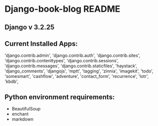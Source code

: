 # Django-book-blog README

## Django v 3.2.25

## Current Installed Apps:
  'django.contrib.admin',
  'django.contrib.auth',
  'django.contrib.sites',
  'django.contrib.contenttypes',
  'django.contrib.sessions',
  'django.contrib.messages',
  'django.contrib.staticfiles',
  'haystack',
  'django_comments',
  'djangojs',
  'mptt',
  'tagging',
  'zinnia',
  'imagekit',
  'todo',
  'somesmart',
  'cashflow',
  'adventure',
  'contact_form',
  'recurrence',
  'lotr',
  'kbdb',

## Python environment requirements:
  - BeautifulSoup
  - enchant
  - markdown
